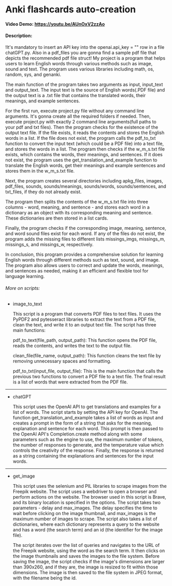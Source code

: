 # Anki flashcards auto-creation
#### Video Demo: https://youtu.be/AUnOxV2zzAo
#### Description:
!It's mandatory to insert an API key into the openai.api_key = "" row in a file chatGPT.py. Also in a pdf_files you are gonna find a sample pdf file that depicts the recommended pdf file struct!
My project is a program that helps users to learn English words through various methods such as image, sound and text. The program uses various libraries including math, os, random, sys, and genanki.

The main function of the program takes two arguments as input, input_text and output_text. The input text is the source of English words(.PDF file) and the output text is a .txt file that contains the translated words, their meanings, and example sentences.

For the first run, execute project.py file without any command line arguments. It's gonna create all the required folders if needed. Then, execute project.py with exactly 2 command line arguments(full paths to your pdf and txt files). Then the program checks for the existence of the output text file. If the file exists, it reads the contents and stores the English words in a list. If the file does not exist, the program calls the pdf_to_txt function to convert the input text (which could be a PDF file) into a text file, and stores the words in a list. The program then checks if the w_m_s.txt file exists, which contains the words, their meanings, and sentences. If it does not exist, the program uses the get_translation_and_example function to translate the English words, get their meanings and example sentences and stores them in the w_m_s.txt file.

Next, the program creates several directories including apkg_files, images, pdf_files, sounds, sounds/meanings, sounds/words, sounds/sentences, and txt_files, if they do not already exist.

The program then splits the contents of the w_m_s.txt file into three columns - word, meaning, and sentence - and stores each word in a dictionary as an object with its corresponding meaning and sentence. These dictionaries are then stored in a list cards.

Finally, the program checks if the corresponding image, meaning, sentence, and word sound files exist for each word. If any of the files do not exist, the program adds the missing files to different lists missings_imgs, missings_m, missings_s, and missings_w, respectively.

In conclusion, this program provides a comprehensive solution for learning English words through different methods such as text, sound, and image. The program also allows users to correct and update the words, meanings, and sentences as needed, making it an efficient and flexible tool for language learning.

###### More on scripts:
* image_to_text

    This script is a program that converts PDF files to text files. It uses the PyPDF2 and pytesseract libraries to extract the text from a PDF file, clean the text, and write it to an output text file. The script has three main functions:

    pdf_to_text(file_path, output_path): This function opens the PDF file, reads the contents, and writes the text to the output file.

    clean_file(file_name, output_path): This function cleans the text file by removing unnecessary spaces and formatting.

    pdf_to_txt(input_file, output_file): This is the main function that calls the previous two functions to convert a PDF file to a text file. The final result is a list of words that were extracted from the PDF file.
---
* chatGPT

   This script uses the OpenAI API to get translations and examples for a list of words. The script starts by setting the API key for OpenAI. The function get_translation_and_example takes a list of words as input and creates a prompt in the form of a string that asks for the meaning, explanation and sentence for each word. This prompt is then passed to the OpenAI API's Completion.create method along with some parameters such as the engine to use, the maximum number of tokens, the number of responses to generate, and the temperature value which controls the creativity of the response. Finally, the response is returned as a string containing the explanations and sentences for the input words.
---
* get_image

    This script uses the selenium and PIL libraries to scrape images from the Freepik website. The script uses a webdriver to open a browser and perform actions on the website. The browser used in this script is Brave, and its binary location is specified in the options. The script takes two parameters - delay and max_images. The delay specifies the time to wait before clicking on the image thumbnail, and max_images is the maximum number of images to scrape. The script also takes a list of dictionaries, where each dictionary represents a query to the website and has a word (the search term) and an id (the identifier for the image file).

    The script iterates over the list of queries and navigates to the URL of the Freepik website, using the word as the search term. It then clicks on the image thumbnails and saves the images to the file system. Before saving the image, the script checks if the image's dimensions are larger than 390x260, and if they are, the image is resized to fit within those dimensions. The image is then saved to the file system in JPEG format, with the filename being the id.